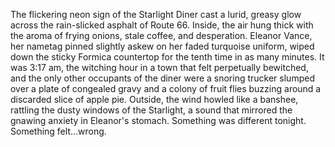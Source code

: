 The flickering neon sign of the Starlight Diner cast a lurid, greasy glow across the rain-slicked asphalt of Route 66.  Inside, the air hung thick with the aroma of frying onions, stale coffee, and desperation.  Eleanor Vance, her nametag pinned slightly askew on her faded turquoise uniform, wiped down the sticky Formica countertop for the tenth time in as many minutes.  It was 3:17 am, the witching hour in a town that felt perpetually bewitched, and the only other occupants of the diner were a snoring trucker slumped over a plate of congealed gravy and a colony of fruit flies buzzing around a discarded slice of apple pie.  Outside, the wind howled like a banshee, rattling the dusty windows of the Starlight, a sound that mirrored the gnawing anxiety in Eleanor's stomach.  Something was different tonight. Something felt…wrong.
